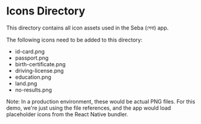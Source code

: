 # Icons Directory

This directory contains all icon assets used in the Seba (সেবা) app.

The following icons need to be added to this directory:

- id-card.png
- passport.png
- birth-certificate.png
- driving-license.png
- education.png
- land.png
- no-results.png

Note: In a production environment, these would be actual PNG files. For this demo, we're just using the file references, and the app would load placeholder icons from the React Native bundler.